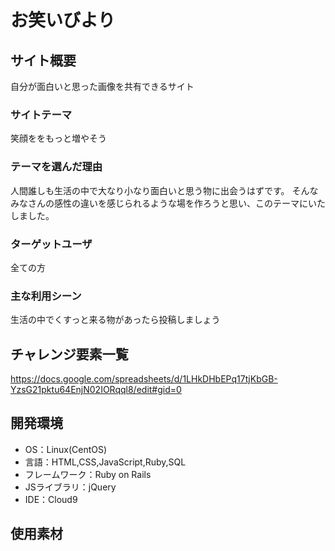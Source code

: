 # お笑いびより

## サイト概要
自分が面白いと思った画像を共有できるサイト

### サイトテーマ
笑顔ををもっと増やそう

### テーマを選んだ理由
人間誰しも生活の中で大なり小なり面白いと思う物に出会うはずです。
そんなみなさんの感性の違いを感じられるような場を作ろうと思い、このテーマにいたしました。

### ターゲットユーザ
全ての方

### 主な利用シーン
生活の中でくすっと来る物があったら投稿しましょう

## チャレンジ要素一覧
https://docs.google.com/spreadsheets/d/1LHkDHbEPq17tjKbGB-YzsG21pktu64EnjN02IORqql8/edit#gid=0

## 開発環境
- OS：Linux(CentOS)
- 言語：HTML,CSS,JavaScript,Ruby,SQL
- フレームワーク：Ruby on Rails
- JSライブラリ：jQuery
- IDE：Cloud9

## 使用素材
